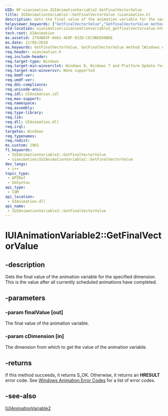 ```yaml
---
UID: NF:uianimation.IUIAnimationVariable2.GetFinalVectorValue
title: IUIAnimationVariable2::GetFinalVectorValue (uianimation.h)
description: Gets the final value of the animation variable for the specified dimension. This is the value after all currently scheduled animations have completed.
helpviewer_keywords: ["GetFinalVectorValue","GetFinalVectorValue method [Windows Animation]","GetFinalVectorValue method [Windows Animation]","IUIAnimationVariable2 interface","IUIAnimationVariable2 interface [Windows Animation]","GetFinalVectorValue method","IUIAnimationVariable2.GetFinalVectorValue","IUIAnimationVariable2::GetFinalVectorValue","uianimation.iuianimationvariable2_getfinalvectorvalue","uianimation/IUIAnimationVariable2::GetFinalVectorValue"]
old-location: uianimation\iuianimationvariable2_getfinalvectorvalue.htm
tech.root: UIAnimation
ms.assetid: 2794B65F-0461-4E0F-832D-CEC9BEE60B6E
ms.date: 12/05/2018
ms.keywords: GetFinalVectorValue, GetFinalVectorValue method [Windows Animation], GetFinalVectorValue method [Windows Animation],IUIAnimationVariable2 interface, IUIAnimationVariable2 interface [Windows Animation],GetFinalVectorValue method, IUIAnimationVariable2.GetFinalVectorValue, IUIAnimationVariable2::GetFinalVectorValue, uianimation.iuianimationvariable2_getfinalvectorvalue, uianimation/IUIAnimationVariable2::GetFinalVectorValue
req.header: uianimation.h
req.include-header: 
req.target-type: Windows
req.target-min-winverclnt: Windows 8, Windows 7 and Platform Update for Windows 7 [desktop apps \| UWP apps]
req.target-min-winversvr: None supported
req.kmdf-ver: 
req.umdf-ver: 
req.ddi-compliance: 
req.unicode-ansi: 
req.idl: UIAnimation.idl
req.max-support: 
req.namespace: 
req.assembly: 
req.type-library: 
req.lib: 
req.dll: UIAnimation.dll
req.irql: 
targetos: Windows
req.typenames: 
req.redist: 
ms.custom: 19H1
f1_keywords:
 - IUIAnimationVariable2::GetFinalVectorValue
 - uianimation/IUIAnimationVariable2::GetFinalVectorValue
dev_langs:
 - c++
topic_type:
 - APIRef
 - kbSyntax
api_type:
 - COM
api_location:
 - UIAnimation.dll
api_name:
 - IUIAnimationVariable2::GetFinalVectorValue
---
```


# IUIAnimationVariable2::GetFinalVectorValue


## -description

Gets the final value of the animation variable for the specified dimension. This is the value after all currently scheduled animations have completed.

## -parameters

### -param finalValue [out]

The final value of the animation variable.

### -param cDimension [in]

The dimension from which to get the value of the animation variable.

## -returns

If this method succeeds, it returns S_OK. Otherwise, it returns an  <b>HRESULT</b> error code. See <a href="/windows/desktop/UIAnimation/uianimation-error-codes">Windows Animation Error Codes</a> for a list of error codes.

## -see-also

<a href="/windows/desktop/api/uianimation/nn-uianimation-iuianimationvariable2">IUIAnimationVariable2</a>

